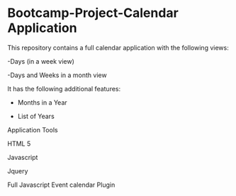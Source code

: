 # Bootcamp-Project-Calendar Application

This repository contains a full calendar application with the following views:


-Days (in a week view)

-Days and Weeks in a month view


It has the following additional features:


 - Months in a Year

 - List of Years

Application Tools

 HTML 5

 Javascript

 Jquery

 Full Javascript Event calendar Plugin